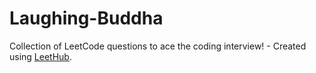 # Laughing-Buddha
Collection of LeetCode questions to ace the coding interview! - Created using [LeetHub](https://github.com/QasimWani/LeetHub).
